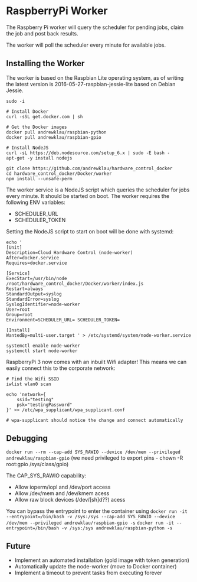 # RaspberryPi Worker

The Raspberry Pi worker will query the scheduler for pending jobs, claim the job and post back results.

The worker will poll the scheduler every minute for available jobs.

## Installing the Worker

The worker is based on the Raspbian Lite operating system, as of writing the
latest version is 2016-05-27-raspbian-jessie-lite based on Debian Jessie.

```
sudo -i

# Install Docker
curl -sSL get.docker.com | sh

# Get the Docker images
docker pull andrewklau/raspbian-python
docker pull andrewklau/raspbian-gpio

# Install NodeJS
curl -sL https://deb.nodesource.com/setup_6.x | sudo -E bash -
apt-get -y install nodejs

git clone https://github.com/andrewklau/hardware_control_docker
cd hardware_control_docker/Docker/worker
npm install --unsafe-perm
```

The worker service is a NodeJS script which queries the scheduler for jobs every minute.
It should be started on boot. The worker requires the following ENV variables:

- SCHEDULER_URL
- SCHEDULER_TOKEN

Setting the NodeJS script to start on boot will be done with systemd:

```
echo '
[Unit]
Description=Cloud Hardware Control (node-worker)
After=docker.service
Requires=docker.service

[Service]
ExecStart=/usr/bin/node /root/hardware_control_docker/Docker/worker/index.js
Restart=always
StandardOutput=syslog
StandardError=syslog
SyslogIdentifier=node-worker
User=root
Group=root
Environment=SCHEDULER_URL= SCHEDULER_TOKEN=

[Install]
WantedBy=multi-user.target ' > /etc/systemd/system/node-worker.service

systemctl enable node-worker
systemctl start node-worker
```

RaspberryPi 3 now comes with an inbuilt Wifi adapter! This means we can easily connect this
to the corporate network:

```
# Find the Wifi SSID
iwlist wlan0 scan

echo 'network={
    ssid="testing"
    psk="testingPassword"
}' >> /etc/wpa_supplicant/wpa_supplicant.conf

# wpa-supplicant should notice the change and connect automatically
```

## Debugging

`docker run --rm --cap-add SYS_RAWIO --device /dev/mem --privileged andrewklau/raspbian-gpio`
(we need privileged to export pins - chown -R root:gpio /sys/class/gpio)

The CAP_SYS_RAWIO capability:
* Allow ioperm/iopl and /dev/port access
* Allow /dev/mem and /dev/kmem acess
* Allow raw block devices (/dev/[sh]d??) acess

You can bypass the entrypoint to enter the container using
`docker run -it --entrypoint=/bin/bash -v /sys:/sys --cap-add SYS_RAWIO --device /dev/mem --privileged andrewklau/raspbian-gpio -s`
`docker run -it --entrypoint=/bin/bash -v /sys:/sys andrewklau/raspbian-python -s`

## Future

- Implement an automated installation (gold image with token generation)
- Automatically update the node-worker (move to Docker container)
- Implement a timeout to prevent tasks from executing forever
